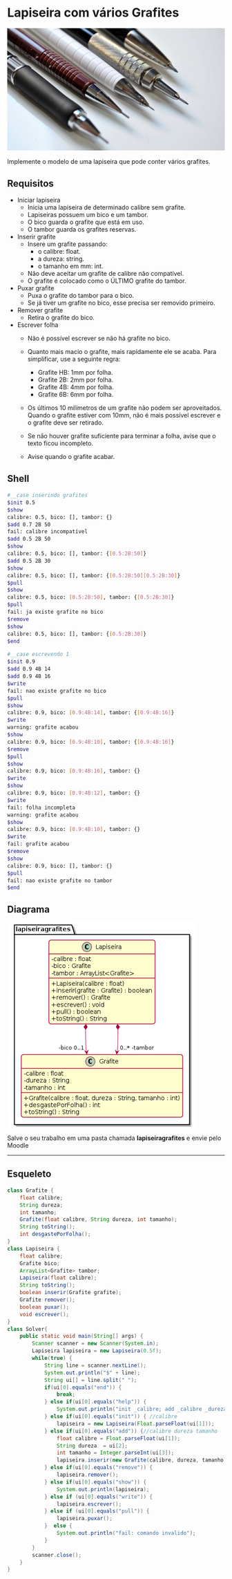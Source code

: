 # Lapiseira com vários Grafites
![](figura.jpg)

Implemente o modelo de uma lapiseira que pode conter vários grafites.

## Requisitos
- Iniciar lapiseira
    - Inicia uma lapiseira de determinado calibre sem grafite.
    - Lapiseiras possuem um bico e um tambor.
    - O bico guarda o grafite que está em uso. 
    - O tambor guarda os grafites reservas.
- Inserir grafite
    - Insere um grafite passando:
        - o calibre: float.
        - a dureza: string.
        - o tamanho em mm: int.
    - Não deve aceitar um grafite de calibre não compatível.
    - O grafite é colocado como o ÚLTIMO grafite do tambor.
- Puxar grafite
    - Puxa o grafite do tambor para o bico.
    - Se já tiver um grafite no bico, esse precisa ser removido primeiro.
- Remover grafite
    - Retira o grafite do bico.
- Escrever folha
    - Não é possível escrever se não há grafite no bico.
    - Quanto mais macio o grafite, mais rapidamente ele se acaba. Para simplificar, use a seguinte regra:
        - Grafite HB: 1mm por folha.
        - Grafite 2B: 2mm por folha.
        - Grafite 4B: 4mm por folha.
        - Grafite 6B: 6mm por folha.
        
    - Os últimos 10 milímetros de um grafite não podem ser aproveitados. Quando o grafite estiver com 10mm, não é mais possível escrever e o grafite deve ser retirado.
    - Se não houver grafite suficiente para terminar a folha, avise que o texto ficou incompleto.
    - Avise quando o grafite acabar.


## Shell

```bash
#__case inserindo grafites
$init 0.5
$show
calibre: 0.5, bico: [], tambor: {}
$add 0.7 2B 50
fail: calibre incompatível
$add 0.5 2B 50
$show
calibre: 0.5, bico: [], tambor: {[0.5:2B:50]}
$add 0.5 2B 30
$show
calibre: 0.5, bico: [], tambor: {[0.5:2B:50][0.5:2B:30]}
$pull
$show
calibre: 0.5, bico: [0.5:2B:50], tambor: {[0.5:2B:30]}
$pull
fail: ja existe grafite no bico
$remove
$show
calibre: 0.5, bico: [], tambor: {[0.5:2B:30]}
$end
```


```bash
#__case escrevendo 1
$init 0.9
$add 0.9 4B 14
$add 0.9 4B 16
$write
fail: nao existe grafite no bico
$pull
$show
calibre: 0.9, bico: [0.9:4B:14], tambor: {[0.9:4B:16]}
$write
warning: grafite acabou
$show
calibre: 0.9, bico: [0.9:4B:10], tambor: {[0.9:4B:16]}
$remove
$pull
$show
calibre: 0.9, bico: [0.9:4B:16], tambor: {}
$write
$show
calibre: 0.9, bico: [0.9:4B:12], tambor: {}
$write
fail: folha incompleta
warning: grafite acabou
$show
calibre: 0.9, bico: [0.9:4B:10], tambor: {}
$write
fail: grafite acabou
$remove
$show
calibre: 0.9, bico: [], tambor: {}
$pull
fail: nao existe grafite no tambor
$end
```


## Diagrama

![](diagrama.png)

Salve o seu trabalho em uma pasta chamada **lapiseiragrafites** e envie pelo Moodle

***
## Esqueleto

<!--FILTER Solver.java java-->
```java
class Grafite {
    float calibre;
    String dureza;
    int tamanho;
    Grafite(float calibre, String dureza, int tamanho);
    String toString();
    int desgastePorFolha();
}
class Lapiseira {
    float calibre;
    Grafite bico;
    ArrayList<Grafite> tambor;
    Lapiseira(float calibre);
    String toString();
    boolean inserir(Grafite grafite);
    Grafite remover();
    boolean puxar();
    void escrever();
}
class Solver{
    public static void main(String[] args) {
        Scanner scanner = new Scanner(System.in);
        Lapiseira lapiseira = new Lapiseira(0.5f);
        while(true) {
            String line = scanner.nextLine();
            System.out.println("$" + line);
            String ui[] = line.split(" ");
            if(ui[0].equals("end")) {
                break;
            } else if(ui[0].equals("help")) {
                System.out.println("init _calibre; add _calibre _dureza _tamanho; remove; pull; write _folhas");
            } else if(ui[0].equals("init")) { //calibre
                lapiseira = new Lapiseira(Float.parseFloat(ui[1]));
            } else if(ui[0].equals("add")) {//calibre dureza tamanho
                float calibre = Float.parseFloat(ui[1]);
                String dureza  = ui[2];
                int tamanho = Integer.parseInt(ui[3]);
                lapiseira.inserir(new Grafite(calibre, dureza, tamanho));
            } else if(ui[0].equals("remove")) {
                lapiseira.remover();
            } else if(ui[0].equals("show")) {
                System.out.println(lapiseira);
            } else if (ui[0].equals("write")) {
                lapiseira.escrever();
            } else if (ui[0].equals("pull")) {
                lapiseira.puxar();
            }  else {
                System.out.println("fail: comando invalido");
            }
        }
        scanner.close();
    }
}
```
<!--FILTER_END-->
